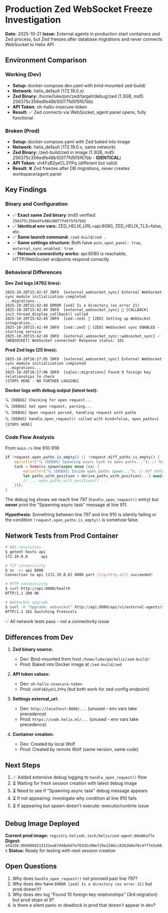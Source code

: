# Production Zed WebSocket Freeze Investigation

**Date:** 2025-10-21
**Issue:** External agents in production start containers and Zed process, but Zed freezes after database migrations and never connects WebSocket to Helix API

## Environment Comparison

### Working (Dev)
- **Setup:** docker-compose.dev.yaml with bind-mounted zed-build/
- **Network:** helix_default (172.19.0.x)
- **Zed Binary:** /home/luke/pm/zed/target/debug/zed (1.3GB, md5: 256375c356edfe48b10077fd5f5f67bb)
- **API Token:** oh-hallo-insecure-token
- **Result:** ✅ Zed connects via WebSocket, agent panel opens, fully functional

### Broken (Prod)
- **Setup:** docker-compose.yaml with Zed baked into image
- **Network:** helix_default (172.19.0.x, same network)
- **Zed Binary:** /zed-build/zed in image (1.3GB, md5: 256375c356edfe48b10077fd5f5f67bb - **IDENTICAL**)
- **API Token:** vh4FsB2yeCL3YPq (different but valid)
- **Result:** ❌ Zed freezes after DB migrations, never creates workspace/agent panel

## Key Findings

### Binary and Configuration
- ✅ **Exact same Zed binary** (md5 verified: `256375c356edfe48b10077fd5f5f67bb`)
- ✅ **Identical env vars:** ZED_HELIX_URL=api:8080, ZED_HELIX_TLS=false, etc.
- ✅ **Same launch command:** `/zed-build/zed .`
- ✅ **Same settings structure:** Both have `auto_open_panel: true`, `external_sync.enabled: true`
- ✅ **Network connectivity works:** api:8080 is reachable, HTTP/WebSocket endpoints respond correctly

### Behavioral Differences

**Dev Zed logs (4792 lines):**
```
2025-10-20T15:42:47 INFO  [external_websocket_sync] External WebSocket sync module initialization completed
...migrations...
2025-10-20T15:42:48 ERROR [zed] Is a directory (os error 21)
2025-10-20T15:42:49 INFO  [external_websocket_sync] 🔧 [CALLBACK] init_thread_display_callback() called
2025-10-20T15:42:49 INFO  [zed::zed] 🔧 [ZED] Setting up WebSocket integration...
2025-10-20T15:42:49 INFO  [zed::zed] 🔌 [ZED] WebSocket sync ENABLED - starting service
2025-10-20T15:42:49 INFO  [external_websocket_sync::websocket_sync] ✅ [WEBSOCKET] WebSocket connected! Response status: 101
```

**Prod Zed logs (25 lines):**
```
2025-10-20T16:17:05 INFO  [external_websocket_sync] External WebSocket sync module initialization completed
...migrations...
2025-10-20T16:17:06 INFO  [sqlez::migrations] Found 9 foreign key relationships to check
[STOPS HERE - NO FURTHER LOGGING]
```

**Docker logs with debug output (latest test):**
```
🔍 [DEBUG] Checking for open request...
🔍 [DEBUG] Got open request, parsing...
🔍 [DEBUG] Open request parsed, handling request with paths
🔍 [DEBUG] handle_open_request() called with kind=false, open_paths=1
[STOPS HERE]
```

### Code Flow Analysis

From `main.rs` line 910-918:
```rust
if !request.open_paths.is_empty() || !request.diff_paths.is_empty() {
    eprintln!("🔍 [DEBUG] Spawning async task to open paths..."); // NOT APPEARING
    task = Some(cx.spawn(async move |cx| {
        eprintln!("🔍 [DEBUG] Inside open_paths spawn..."); // NOT APPEARING
        let paths_with_position = derive_paths_with_position(...).await;
        // ... open_paths_with_positions() ...
    }));
}
```

The debug log shows we reach line 797 (`handle_open_request()` entry) but **never** print the "Spawning async task" message at line 911.

**Hypothesis:** Something between line 797 and line 910 is silently failing or the condition `!request.open_paths.is_empty()` is somehow false.

## Network Tests from Prod Container

```bash
# DNS resolution
$ getent hosts api
172.19.0.8      api

# TCP connectivity
$ nc -zv api 8080
Connection to api (172.19.0.8) 8080 port [tcp/http-alt] succeeded!

# HTTP connectivity
$ curl http://api:8080/health
HTTP/1.1 200 OK

# WebSocket upgrade
$ curl -H "Upgrade: websocket" http://api:8080/api/v1/external-agents/sync?session_id=...
HTTP/1.1 101 Switching Protocols
```

✅ All network tests pass - not a connectivity issue

## Differences from Dev

1. **Zed binary source:**
   - Dev: Bind-mounted from host `/home/luke/pm/helix/zed-build/`
   - Prod: Baked into Docker image at `/zed-build/zed`

2. **API token values:**
   - Dev: `oh-hallo-insecure-token`
   - Prod: `vh4FsB2yeCL3YPq` (but both work for zed-config endpoint)

3. **Settings external_url:**
   - Dev: `http://localhost:8080/...` (unused - env vars take precedence)
   - Prod: `https://code.helix.ml/...` (unused - env vars take precedence)

4. **Container creation:**
   - Dev: Created by local Wolf
   - Prod: Created by remote Wolf (same version, same code)

## Next Steps

1. ✅ Added extensive debug logging to `handle_open_request()` flow
2. ⏳ Waiting for fresh session creation with latest debug image
3. ⏳ Need to see if "Spawning async task" debug message appears
4. ⏳ If not appearing: investigate why condition at line 910 fails
5. ⏳ If appearing but spawn doesn't execute: executor/runtime issue

## Debug Image Deployed

**Current prod image:** `registry.helixml.tech/helix/zed-agent:0de86af7e`
**Digest:** `sha256:0b9d0b9213131ea67d48e6d7e783d5c00ef29e2246cc8262b0af8c47f7e5a985`
**Status:** Ready for testing with next session creation

## Open Questions

1. Why does `handle_open_request()` not proceed past line 797?
2. Why does dev have `ERROR [zed] Is a directory (os error 21)` but prod doesn't?
3. Why does dev log "Found 10 foreign key relationships" (3rd migration) but prod stops at 9?
4. Is there a silent panic or deadlock in prod that doesn't appear in dev?
